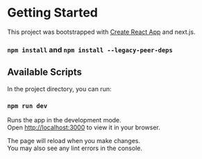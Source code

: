 # Getting Started

This project was bootstrapped with [Create React App](https://github.com/facebook/create-react-app) and next.js.

### `npm install` and `npm install --legacy-peer-deps`

## Available Scripts

In the project directory, you can run:

### `npm run dev`

Runs the app in the development mode.\
Open [http://localhost:3000](http://localhost:3000) to view it in your browser.

The page will reload when you make changes.\
You may also see any lint errors in the console.
